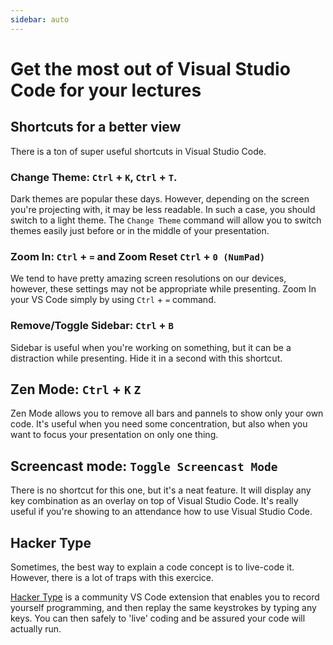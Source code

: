 ```yaml
---
sidebar: auto
---
```

# Get the most out of Visual Studio Code for your lectures

## Shortcuts for a better view

There is a ton of super useful shortcuts in Visual Studio Code. 

### Change Theme: `Ctrl` + `K`, `Ctrl` + `T`.

Dark themes are popular these days. However, depending on the screen you're 
projecting with, it may be less readable. In such a case, you should switch to
a light theme. The `Change Theme` command will allow you to switch themes
easily just before or in the middle of your presentation.

### Zoom In: `Ctrl` + `=` and Zoom Reset `Ctrl` + `0 (NumPad)`  

We tend to have pretty amazing screen resolutions on our devices, however, these
settings may not be appropriate while presenting. Zoom In your VS Code simply 
by using `Ctrl` + `=` command.

### Remove/Toggle Sidebar: `Ctrl` + `B`

Sidebar is useful when you're working on something, but it can be a distraction
while presenting. Hide it in a second with this shortcut.

## Zen Mode: `Ctrl` + `K` `Z`

Zen Mode allows you to remove all bars and pannels to show only your own code.
It's useful when you need some concentration, but also when you want to focus
your presentation on only one thing.

## Screencast mode: `Toggle Screencast Mode`

There is no shortcut for this one, but it's a neat feature. It will display 
any key combination as an overlay on top of Visual Studio Code. It's really
useful if you're showing to an attendance how to use Visual Studio Code.

## Hacker Type

Sometimes, the best way to explain a code concept is to live-code it. However, 
there is a lot of traps with this exercice.

[Hacker Type](https://marketplace.visualstudio.com/items?itemName=jevakallio.vscode-hacker-typer&wt.mc_id=modernws-github-chmaneu)
is a community VS Code extension that enables you to record yourself programming,
and then replay the same keystrokes by typing any keys. You can then safely
to 'live' coding and be assured your code will actually run.
